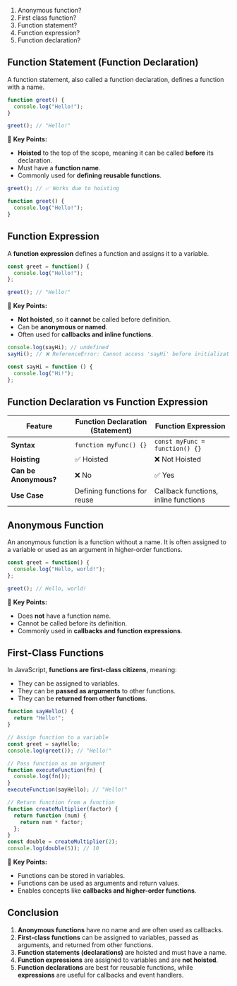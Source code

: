 1. Anonymous function?
2. First class function?
3. Function statement?
4. Function expression?
5. Function declaration?

## Function Statement (Function Declaration)

A function statement, also called a function declaration, defines a function with a name.

```js
function greet() {
  console.log("Hello!");
}

greet(); // "Hello!"
```

📌 **Key Points:**

- **Hoisted** to the top of the scope, meaning it can be called **before** its declaration.
- Must have a **function name**.
- Commonly used for **defining reusable functions**.

```js
greet(); // ✅ Works due to hoisting

function greet() {
  console.log("Hello!");
}
```

## Function Expression

A **function expression** defines a function and assigns it to a variable.

```js
const greet = function() {
  console.log("Hello!");
};

greet(); // "Hello!"
```

📌 **Key Points:**

- **Not hoisted**, so it **cannot** be called before definition.
- Can be **anonymous or named**.
- Often used for **callbacks and inline functions**.

```js
console.log(sayHi); // undefined
sayHi(); // ❌ ReferenceError: Cannot access 'sayHi' before initialization

const sayHi = function () {
  console.log("Hi!");
};
```

## Function Declaration vs Function Expression

| Feature               | Function Declaration (Statement) | Function Expression                  |
| --------------------- | -------------------------------- | ------------------------------------ |
| **Syntax**            | `function myFunc() {}`           | `const myFunc = function() {}`       |
| **Hoisting**          | ✅ Hoisted                        | ❌ Not Hoisted                        |
| **Can be Anonymous?** | ❌ No                             | ✅ Yes                                |
| **Use Case**          | Defining functions for reuse     | Callback functions, inline functions |

## Anonymous Function

An anonymous function is a function without a name. It is often assigned to a variable or used as an argument in higher-order functions.

```js
const greet = function() {
  console.log("Hello, world!");
};

greet(); // Hello, world!
```

📌 **Key Points:**

- Does **not** have a function name.
- Cannot be called before its definition.
- Commonly used in **callbacks and function expressions**.

## First-Class Functions

In JavaScript, **functions are first-class citizens**, meaning:

- They can be assigned to variables.
- They can be **passed as arguments** to other functions.
- They can be **returned from other functions**.

```js
function sayHello() {
  return "Hello!";
}

// Assign function to a variable
const greet = sayHello;
console.log(greet()); // "Hello!"

// Pass function as an argument
function executeFunction(fn) {
  console.log(fn()); 
}
executeFunction(sayHello); // "Hello!"

// Return function from a function
function createMultiplier(factor) {
  return function (num) {
    return num * factor;
  };
}
const double = createMultiplier(2);
console.log(double(5)); // 10
```

📌 **Key Points:**

- Functions can be stored in variables.
- Functions can be used as arguments and return values.
- Enables concepts like **callbacks and higher-order functions**.

## Conclusion

1. **Anonymous functions** have no name and are often used as callbacks.
2. **First-class functions** can be assigned to variables, passed as arguments, and returned from other functions.
3. **Function statements (declarations)** are hoisted and must have a name.
4. **Function expressions** are assigned to variables and are **not hoisted**.
5. **Function declarations** are best for reusable functions, while **expressions** are useful for callbacks and event handlers.